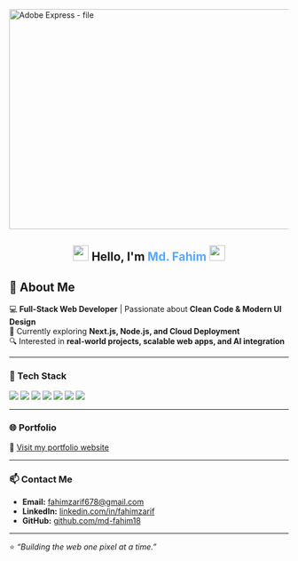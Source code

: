 <img width="1584" height="396" alt="Adobe Express - file" src="https://github.com/user-attachments/assets/b713a812-7bfe-4cce-98d6-f0b97dc530b5" />

<h2 align="center">
  <img src="https://media.giphy.com/media/hvRJCLFzcasrR4ia7z/giphy.gif" width="28px" height="28px"/>
  Hello, I'm <span style="color:#58A6FF">Md. Fahim</span>
  <img src="https://media.giphy.com/media/hvRJCLFzcasrR4ia7z/giphy.gif" width="28px" height="28px"/>
</h2>
<h2>🚀 About Me  </h2> 

💻 **Full-Stack Web Developer** | Passionate about **Clean Code & Modern UI Design**  
🌱 Currently exploring **Next.js, Node.js, and Cloud Deployment**  
🔍 Interested in **real-world projects, scalable web apps, and AI integration**

---

### 🧰 Tech Stack
<p align="left">
  <img src="https://img.shields.io/badge/HTML5-E34F26?style=for-the-badge&logo=html5&logoColor=white"/>
  <img src="https://img.shields.io/badge/CSS3-1572B6?style=for-the-badge&logo=css3&logoColor=white"/>
  <img src="https://img.shields.io/badge/JavaScript-F7DF1E?style=for-the-badge&logo=javascript&logoColor=black"/>
  <img src="https://img.shields.io/badge/React-20232A?style=for-the-badge&logo=react&logoColor=61DAFB"/>
  <img src="https://img.shields.io/badge/Next.js-000000?style=for-the-badge&logo=nextdotjs&logoColor=white"/>
  <img src="https://img.shields.io/badge/Node.js-339933?style=for-the-badge&logo=node.js&logoColor=white"/>
  <img src="https://img.shields.io/badge/Tailwind_CSS-38B2AC?style=for-the-badge&logo=tailwind-css&logoColor=white"/>
</p>


---

### 🌐 Portfolio
🔗 [Visit my portfolio website](https://fahimhossainzarif.vercel.app/)

---

### 📫 Contact Me
- **Email:** fahimzarif678@gmail.com  
- **LinkedIn:** [linkedin.com/in/fahimzarif](https://www.linkedin.com/in/mdfahim58/)  
- **GitHub:** [github.com/md-fahim18](https://github.com/md-fahim18)

---

⭐️ *“Building the web one pixel at a time.”*

